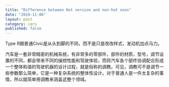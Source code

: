 ```yaml
---
title: "Difference between Hot version and non-hot ones"
date: "2019-11-06"
layout: post
category: cars
published: false
---
```


Type R跟普通Civic是从头到脚的不同，而不是只是改改样式，发动机加点马力。 

汽车是一套非常精密的机械系统，有非常多的零部件，部件的材质，型号，调节设置的不同，都会带来不同的操控性能和驾驶体验，而将汽车各个部件协调配合形成一个整体和谐的驾驶机器的设计过程，就是俗称的调教。可见，调教可不是调节一些参数那么简单，它是一种复杂系统的整体性设计。对于普通人是一件太复杂的事情，所以就简单用调教来涵盖这整个领域。
